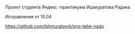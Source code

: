 Проект студента Яндекс -практикума Ишмуратова Радика

Исправления от 10.04

https://github.com/Ishmuratovrk/ono-tebe-nado

